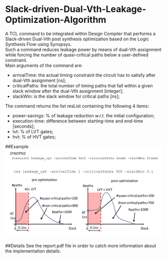 # Slack-driven-Dual-Vth-Leakage-Optimization-Algorithm
A TCL command to be integrated within Design Compiler that performs a Slack-driven Dual-Vth post synthesis optimization based on the Logic Synthesis Flow using Synopsys.<br />
Such a command reduces leakage power by means of dual-Vth assignment while forcing the number of quasi-critical paths below a user-defined constraint.
<br />
Main arguments of the command are:
- arrivalTime: the actual timing constraint the circuit has to satisfy after dual-Vth assignment [ns];
- criticalPaths: the total number of timing paths that fall within a given slack window after the dual-Vth
assignment [integer];
- slackWin: is the slack window for critical paths [ns];

The command returns the list resList containing the following 4 items:
- power-savings: % of leakage reduction w.r.t. the initial configuration;
- execution-time: difference between starting-time and end-time [seconds];
- lvt: % of LVT gates;
- hvt: % of HVT gates;

##Example
![alt tag](https://github.com/ChristianPalmiero/Slack-driven-Dual-Vth-Leakage-Optimization-Algorithm/blob/master/img.png)

##Details
See the report.pdf file in order to catch more information about the implementation details.
